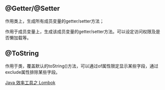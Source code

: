 ## @Getter/@Setter

作用类上，生成所有成员变量的getter/setter方法；

作用于成员变量上，生成该成员变量的getter/setter方法。可以设定访问权限及是否懒加载等。



## @ToString

作用于类，覆盖默认的toString()方法，可以通过of属性限定显示某些字段，通过exclude属性排除某些字段。











[Java 效率工具之 Lombok](https://mp.weixin.qq.com/s/mInUxthEgjfv-gENzKyhvA)